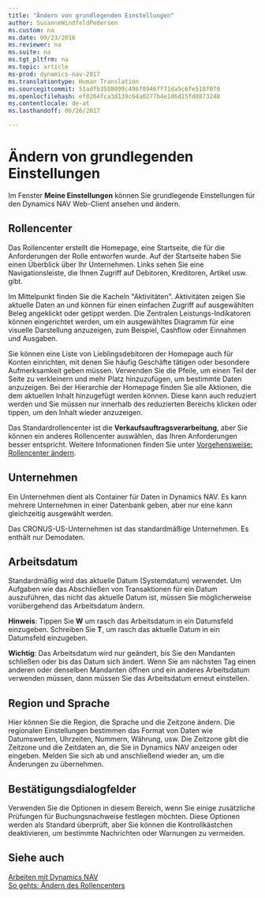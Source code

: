 ```yaml
---
title: "Ändern von grundlegenden Einstellungen"
author: SusanneWindfeldPedersen
ms.custom: na
ms.date: 09/23/2016
ms.reviewer: na
ms.suite: na
ms.tgt_pltfrm: na
ms.topic: article
ms-prod: dynamics-nav-2017
ms.translationtype: Human Translation
ms.sourcegitcommit: 51adfb3588099c496f0946ff71da5c6fe518f070
ms.openlocfilehash: ef0204fca3d139c64a0277b4e1d6d15fd0873248
ms.contentlocale: de-at
ms.lasthandoff: 06/26/2017

---
```


# <a name="changing-basic-settings"></a>Ändern von grundlegenden Einstellungen
Im Fenster **Meine Einstellungen** können Sie grundlegende Einstellungen für den Dynamics NAV Web-Client ansehen und ändern.  

## <a name="role-center"></a>Rollencenter
Das Rollencenter erstellt die Homepage, eine Startseite, die für die Anforderungen der Rolle entworfen wurde. Auf der Startseite haben Sie einen Überblick über Ihr Unternehmen. Links sehen Sie eine Navigationsleiste, die Ihnen Zugriff auf Debitoren, Kreditoren, Artikel usw. gibt.

Im Mittelpunkt finden Sie die Kacheln "Aktivitäten". Aktivitäten zeigen Sie aktuelle Daten an und können für einen einfachen Zugriff auf ausgewählten Beleg angeklickt oder getippt werden. Die Zentralen Leistungs-Indikatoren können eingerichtet werden, um ein ausgewähltes Diagramm für eine visuelle Darstellung anzuzeigen, zum Beispiel, Cashflow oder Einnahmen und Ausgaben.

Sie können eine Liste von Lieblingsdebitoren der Homepage auch für Konten einrichten, mit denen Sie häufig Geschäfte tätigen oder besondere Aufmerksamkeit geben müssen. Verwenden Sie die Pfeile, um einen Teil der Seite zu verkleinern und mehr Platz hinzuzufügen, um bestimmte Daten anzuzeigen. Bei der Hierarchie der Homepage finden Sie alle Aktionen, die dem aktuellen Inhalt hinzugefügt werden können. Diese kann auch reduziert werden und Sie müssen nur innerhalb des reduzierten Bereichs klicken oder tippen, um den Inhalt wieder anzuzeigen.

Das Standardrollencenter ist die **Verkaufsauftragsverarbeitung**, aber Sie können ein anderes Rollencenter auswählen, das Ihren Anforderungen besser entspricht. Weitere Informationen finden Sie unter [Vorgehensweise: Rollencenter ändern](ui-change-role.md).

## <a name="company"></a>Unternehmen
Ein Unternehmen dient als Container für Daten in Dynamics NAV. Es kann mehrere Unternehmen in einer Datenbank geben, aber nur eine kann gleichzeitig ausgewählt werden.

Das CRONUS-US-Unternehmen ist das standardmäßige Unternehmen. Es enthält nur Demodaten.   

## <a name="work-date"></a>Arbeitsdatum
Standardmäßig wird das aktuelle Datum (Systemdatum) verwendet. Um Aufgaben wie das Abschließen von Transaktionen für ein Datum auszuführen, das nicht das aktuelle Datum ist, müssen Sie möglicherweise vorübergehend das Arbeitsdatum ändern.

**Hinweis**: Tippen Sie **W** um rasch das Arbeitsdatum in ein Datumsfeld einzugeben. Schreiben Sie **T**, um rasch das aktuelle Datum in ein Datumsfeld einzugeben.

**Wichtig**: Das Arbeitsdatum wird nur geändert, bis Sie den Mandanten schließen oder bis das Datum sich ändert. Wenn Sie am nächsten Tag einen anderen oder denselben Mandanten öffnen und ein anderes Arbeitsdatum verwenden müssen, dann müssen Sie das Arbeitsdatum erneut einstellen.

## <a name="region-and-language"></a>Region und Sprache
Hier können Sie die Region, die Sprache und die Zeitzone ändern. Die regionalen Einstellungen bestimmen das Format von Daten wie Datumswerten, Uhrzeiten, Nummern, Währung, usw. Die Zeitzone gibt die Zeitzone und die Zeitdaten an, die Sie in Dynamics NAV anzeigen oder eingeben. Melden Sie sich ab und anschließend wieder an, um die Änderungen zu übernehmen.

## <a name="confirmation-dialogs"></a>Bestätigungsdialogfelder
Verwenden Sie die Optionen in diesem Bereich, wenn Sie einige zusätzliche Prüfungen für Buchungsnachweise festlegen möchten. Diese Optionen werden als Standard überprüft, aber Sie können die Kontrollkästchen deaktivieren, um bestimmte Nachrichten oder Warnungen zu vermeiden.

## <a name="see-also"></a>Siehe auch
[Arbeiten mit Dynamics NAV](ui-work-product.md)  
[So gehts: Ändern des Rollencenters](ui-change-role.md)  

